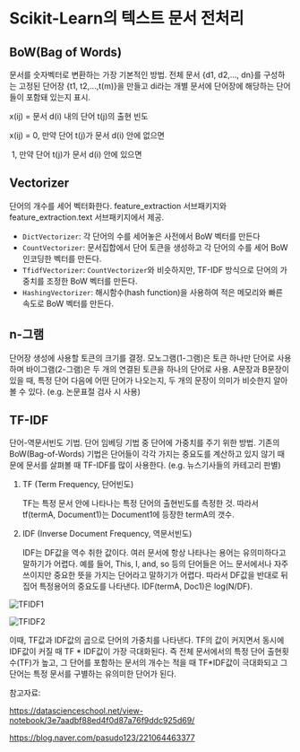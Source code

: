 # Scikit-Learn의 텍스트 문서 전처리



## BoW(Bag of Words)

문서를 숫자벡터로 변환하는 가장 기본적인 방법. 전체 문서 {d1, d2,..., dn}를 구성하는 고정된 단어장 {t1, t2,...,t(m)}을 만들고 di라는 개별 문서에 단어장에 해당하는 단어들이 포함돼 있는지 표시.

x(ij) = 문서 d(i) 내의 단어 t(j)의 출현 빈도

x(ij) = 0, 만약 단어 t(j)가 문서 d(i) 안에 없으면

​           1, 만약 단어 t(j)가 문서 d(i) 안에 있으면 



## Vectorizer

단어의 개수를 세어 벡터화한다. feature_extraction 서브패키지와 feature_extraction.text 서브패키지에서 제공.

- `DictVectorizer`: 각 단어의 수를 세어놓은 사전에서 BoW 벡터를 만든다
- `CountVectorizer`: 문서집합에서 단어 토큰을 생성하고 각 단어의 수를 세어 BoW 인코딩한 벡터를 만든다.
- `TfidfVectorizer`: `CountVectorizer`와 비슷하지만, TF-IDF 방식으로 단어의 가중치를 조정한 BoW 벡터를 만든다.
- `HashingVectorizer`: 해시함수(hash function)을 사용하여 적은 메모리와 빠른 속도로 BoW 벡터를 만든다. 



## n-그램

단어장 생성에 사용할 토큰의 크기를 결정. 모노그램(1-그램)은 토큰 하나만 단어로 사용하며 바이그램(2-그램)은 두 개의 연결된 토큰을 하나의 단어로 사용. A문장과 B문장이 있을 때, 특정 단어 다음에 어떤 단어가 나오는지, 두 개의 문장이 의미가 비슷한지 알아볼 수 있다. (e.g. 논문표절 검사 시 사용)



## TF-IDF

단어-역문서빈도 기법. 단어 임베딩 기법 중 단어에 가중치를 주기 위한 방법. 기존의BoW(Bag-of-Words) 기법은 단어들이 각각 가지는 중요도를 계산하고 있지 않기 때문에 문서를 살펴볼 때 TF-IDF를 많이 사용한다. (e.g. 뉴스기사들의 카테고리 판별)

1. TF (Term Frequency, 단어빈도)

   TF는 특정 문서 안에 나타나는 특정 단어의 출현빈도를 측정한 것. 따라서 tf(termA, Document1)는 Document1에 등장한 termA의 갯수.

2. IDF (Inverse Document Frequency, 역문서빈도)

   IDF는 DF값을 역수 취한 값이다. 여러 문서에 항상 나타나는 용어는 유의미하다고 말하기가 어렵다. 예를 들어, This, I, and, so 등의 단어들은 어느 문서에서나 자주 쓰이지만 중요한 뜻을 가지는 단어라고 말하기가 어렵다. 따라서 DF값을 반대로 뒤집어 특정용어의 중요도를 나타낸다. IDF(termA, Doc1)은 log(N/DF).

![TFIDF1](https://user-images.githubusercontent.com/51535130/73836889-9f47f500-4853-11ea-85f6-433d74728522.png)

![TFIDF2](https://user-images.githubusercontent.com/51535130/73836898-a3741280-4853-11ea-8960-40a3cfffc112.png)



이때, TF값과 IDF값의 곱으로 단어의 가중치를 나타낸다. TF의 값이 커지면서 동시에 IDF값이 커질 때 TF * IDF값이 가장 극대화된다. 즉 전체 문서에서의 특정 단어 출현횟수(TF)가 높고, 그 단어를 포함하는 문서의 개수는 적을 때 TF*IDF값이 극대화되고 그 단어는 특정 문서를 구별하는 유의미한 단어가 된다.



참고자료:

https://datascienceschool.net/view-notebook/3e7aadbf88ed4f0d87a76f9ddc925d69/

https://blog.naver.com/pasudo123/221064463377

